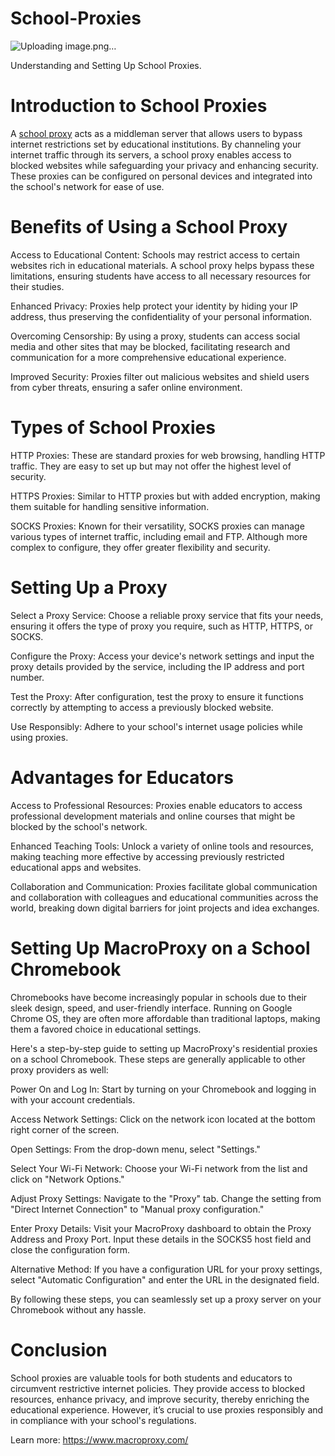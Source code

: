 # School-Proxies
![Uploading image.png…]()

Understanding and Setting Up School Proxies.

# Introduction to School Proxies

A [school proxy](https://www.macroproxy.com/blog/how-to-use-school-proxies) acts as a middleman server that allows users to bypass internet restrictions set by educational institutions. By channeling your internet traffic through its servers, a school proxy enables access to blocked websites while safeguarding your privacy and enhancing security. These proxies can be configured on personal devices and integrated into the school's network for ease of use.

# Benefits of Using a School Proxy

Access to Educational Content: Schools may restrict access to certain websites rich in educational materials. A school proxy helps bypass these limitations, ensuring students have access to all necessary resources for their studies.

Enhanced Privacy: Proxies help protect your identity by hiding your IP address, thus preserving the confidentiality of your personal information.

Overcoming Censorship: By using a proxy, students can access social media and other sites that may be blocked, facilitating research and communication for a more comprehensive educational experience.

Improved Security: Proxies filter out malicious websites and shield users from cyber threats, ensuring a safer online environment.

# Types of School Proxies

HTTP Proxies: These are standard proxies for web browsing, handling HTTP traffic. They are easy to set up but may not offer the highest level of security.

HTTPS Proxies: Similar to HTTP proxies but with added encryption, making them suitable for handling sensitive information.

SOCKS Proxies: Known for their versatility, SOCKS proxies can manage various types of internet traffic, including email and FTP. Although more complex to configure, they offer greater flexibility and security.

# Setting Up a Proxy

Select a Proxy Service: Choose a reliable proxy service that fits your needs, ensuring it offers the type of proxy you require, such as HTTP, HTTPS, or SOCKS.

Configure the Proxy: Access your device's network settings and input the proxy details provided by the service, including the IP address and port number.

Test the Proxy: After configuration, test the proxy to ensure it functions correctly by attempting to access a previously blocked website.

Use Responsibly: Adhere to your school's internet usage policies while using proxies.

# Advantages for Educators

Access to Professional Resources: Proxies enable educators to access professional development materials and online courses that might be blocked by the school's network.

Enhanced Teaching Tools: Unlock a variety of online tools and resources, making teaching more effective by accessing previously restricted educational apps and websites.

Collaboration and Communication: Proxies facilitate global communication and collaboration with colleagues and educational communities across the world, breaking down digital barriers for joint projects and idea exchanges.

# Setting Up MacroProxy on a School Chromebook
Chromebooks have become increasingly popular in schools due to their sleek design, speed, and user-friendly interface. Running on Google Chrome OS, they are often more affordable than traditional laptops, making them a favored choice in educational settings.

Here's a step-by-step guide to setting up MacroProxy's residential proxies on a school Chromebook. These steps are generally applicable to other proxy providers as well:

Power On and Log In: Start by turning on your Chromebook and logging in with your account credentials.

Access Network Settings: Click on the network icon located at the bottom right corner of the screen.

Open Settings: From the drop-down menu, select "Settings."

Select Your Wi-Fi Network: Choose your Wi-Fi network from the list and click on "Network Options."

Adjust Proxy Settings: Navigate to the "Proxy" tab. Change the setting from "Direct Internet Connection" to "Manual proxy configuration."

Enter Proxy Details: Visit your MacroProxy dashboard to obtain the Proxy Address and Proxy Port. Input these details in the SOCKS5 host field and close the configuration form.

Alternative Method: If you have a configuration URL for your proxy settings, select "Automatic Configuration" and enter the URL in the designated field.

By following these steps, you can seamlessly set up a proxy server on your Chromebook without any hassle.

# Conclusion
School proxies are valuable tools for both students and educators to circumvent restrictive internet policies. They provide access to blocked resources, enhance privacy, and improve security, thereby enriching the educational experience. However, it’s crucial to use proxies responsibly and in compliance with your school's regulations.

Learn more: https://www.macroproxy.com/
